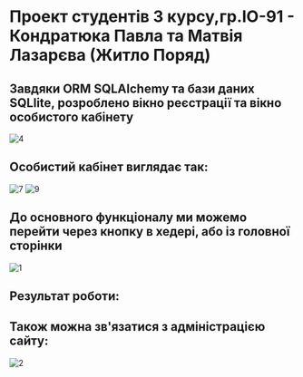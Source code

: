 <h1>Проект студентів 3 курсу,гр.ІО-91 - Кондратюка Павла та Матвія Лазарєва (Житло Поряд) </h1>
<h2>Завдяки ORM SQLAlchemy та бази даних SQLlite, розроблено вікно реєстрації та вікно особистого кабінету</h2>

![4](https://user-images.githubusercontent.com/47575620/176231633-cb7b696a-5ce3-462a-8165-c1442422eaa6.jpg)


<h2>Особистий кабінет виглядає так:</h2>

![7](https://user-images.githubusercontent.com/47575620/176231732-4b4c946b-15a4-49bf-b364-200d56df16a5.jpg)
![9](https://user-images.githubusercontent.com/47575620/176231755-0c700914-66ed-4d54-ab30-8e8bdb917e1f.jpg)
<h2>До основного функціоналу ми можемо перейти через кнопку в хедері, або із головної сторінки</h2>

![1](https://user-images.githubusercontent.com/47575620/176231796-41ac5f94-fa5a-4e9b-8c6a-0dacda6d642d.jpg)
<h2>Результат роботи:</h2>

<h2>Також можна зв'язатися з адміністрацією сайту:</h2>

![2](https://user-images.githubusercontent.com/47575620/176231884-74644667-ae66-4877-b87d-9da256acd9cc.jpg)
